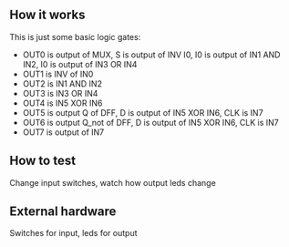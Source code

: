 <!---

This file is used to generate your project datasheet. Please fill in the information below and delete any unused
sections.

You can also include images in this folder and reference them in the markdown. Each image must be less than
512 kb in size, and the combined size of all images must be less than 1 MB.
-->

## How it works

This is just some basic logic gates:
+ OUT0 is output of MUX, S is output of INV I0, I0 is output of IN1 AND IN2, I0 is output of IN3 OR IN4
+ OUT1 is INV of IN0
+ OUT2 is IN1 AND IN2
+ OUT3 is IN3 OR IN4
+ OUT4 is IN5 XOR IN6
+ OUT5 is output Q of DFF, D is output of IN5 XOR IN6, CLK is IN7
+ OUT6 is output Q_not of DFF, D is output of IN5 XOR IN6, CLK is IN7
+ OUT7 is output of IN7

## How to test

Change input switches, watch how output leds change

## External hardware

Switches for input, leds for output
